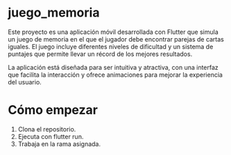 # juego_memoria

Este proyecto es una aplicación móvil desarrollada con Flutter que simula un juego de memoria en el que el jugador debe encontrar parejas de cartas iguales. El juego incluye diferentes niveles de dificultad y un sistema de puntajes que permite llevar un récord de los mejores resultados.

La aplicación está diseñada para ser intuitiva y atractiva, con una interfaz que facilita la interacción y ofrece animaciones para mejorar la experiencia del usuario.

# Cómo empezar
1. Clona el repositorio.
2. Ejecuta con flutter run.
3. Trabaja en la rama asignada.

